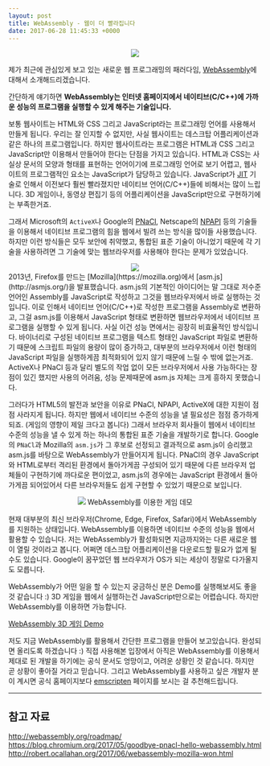 ```yaml
---
layout: post
title: WebAssembly - 웹이 더 빨라집니다
date: 2017-06-28 11:45:33 +0000
---
```


<center>
<img src="https://steemitimages.com/DQmSt9apzm6oXLTFYiyyVyKYSrypQBCcyiaRJ4g4mxuYehH/image.png" style="max-width:100%;">
</center>

제가 최근에 관심있게 보고 있는 새로운 웹 프로그래밍의 패러다임, [WebAssembly](http://webassembly.org/)에 대해서 소개해드리겠습니다.

간단하게 얘기하면 **WebAssembly는 인터넷 홈페이지에서 네이티브(C/C++)에 가까운 성능의 프로그램을 실행할 수 있게 해주는 기술입니다.**

보통 웹사이트는 HTML와 CSS 그리고 JavaScript라는 프로그래밍 언어를 사용해서 만들게 됩니다. 우리는 잘 인지할 수 없지만, 사실 웹사이트는 데스크탑 어플리케이션과 같은 하나의 프로그램입니다.
하지만 웹사이트라는 프로그램은 HTML과 CSS 그리고 JavaScript만 이용해서 만들어야 한다는 단점을 가지고 있습니다.
HTML과 CSS는 사실상 문서의 모양과 형태를 표현하는 언어이기에 프로그래밍 언어로 보기 어렵고, 웹사이트의 프로그램적인 요소는 JavaScript가 담당하고 있습니다.
JavaScript가 [JIT](https://ko.wikipedia.org/wiki/JIT_%EC%BB%B4%ED%8C%8C%EC%9D%BC) 기술로 인해서 이전보다 훨씬 빨라졌지만 네이티브 언어(C/C++)들에 비해서는 많이 느립니다.
3D 게임이나, 동영상 편집기 등의 어플리케이션을 JavaScript만으로 구현하기에는 부족한거죠.

그래서 Microsoft의 `ActiveX`나 Google의 [PNaCl](https://developer.chrome.com/native-client/nacl-and-pnacl), Netscape의 [NPAPI](https://ko.wikipedia.org/wiki/NPAPI) 등의 기술들을 이용해서 네이티브 프로그램의 힘을 웹에서 빌려 쓰는 방식을 많이들 사용했습니다.
하지만 이런 방식들은 모두 보안에 취약했고, 통합된 표준 기술이 아니었기 때문에 각 기술을 사용하려면 그 기술에 맞는 웹브라우저를 사용해야 한다는 문제가 있었습니다.

<center>
<img src="https://steemitimages.com/DQmT3wTRWWzxn7priRd48FjEk2kkGB8dRJeFdKYkd65FFfJ/image.png" style="max-width:100%;">
</center>
2013년, Firefox를 만드는 [Mozilla](https://mozilla.org)에서 [asm.js](http://asmjs.org/)을 발표했습니다.
asm.js의 기본적인 아이디어는 말 그대로 저수준 언어인 Assembly를 JavaScript로 작성하고 그것을 웹브라우저에서 바로 실행하는 것입니다.
이로 인해서 네이티브 언어(C/C++)로 작성한 프로그램을 Assembly로 변환하고, 그걸 asm.js를 이용해서 JavaScript 형태로 변환하면 웹브라우저에서 네이티브 프로그램을 실행할 수 있게 됩니다.
사실 이건 성능 면에서는 굉장히 비효율적인 방식입니다. 바이너리로 구성된 네이티브 프로그램을 텍스트 형태인 JavaScript 파일로 변환하기 때문에 스크립트 파일의 용량이 많이 증가하고, 대부분의 브라우저에서 이런 형태의 JavaScript 파일을 실행하게끔 최적화되어 있지 않기 때문에 느릴 수 밖에 없는거죠.
ActiveX나 PNaCl 등과 달리 별도의 작업 없이 모든 브라우저에서 사용 가능하다는 장점이 있긴 했지만 사용의 어려움, 성능
 문제때문에 asm.js 자체는 크게 흥하지 못했습니다.

그러다가 HTML5의 발전과 보안을 이유로 PNaCl, NPAPI, ActiveX에 대한 지원이 점점 사라지게 됩니다.
하지만 웹에서 네이티브 수준의 성능을 낼 필요성은 점점 증가하게 되죠. (게임의 영향이 제일 크다고 봅니다)
그래서 브라우저 회사들이 웹에서 네이티브 수준의 성능을 낼 수 있게 하는 하나의 통합된 표준 기술을 개발하기로 합니다.
Google의 `PNaCl`과 Mozilla의 `asm.js`가 그 후보로 선정되고 결과적으로 asm.js이 승리했고 asm.js를 바탕으로 WebAssembly가 만들어지게 됩니다.
PNaCl의 경우 JavaScript와 HTML로부터 격리된 환경에서 돌아가게끔 구성되어 있기 때문에 다른 브라우저 업체들이 구현하기에 까다로운 편이었고, asm.js의 경우에는 JavaScript  환경에서 돌아가게끔 되어있어서 다른 브라우저들도 쉽게 구현할 수 있었기 때문으로 보입니다.

<center>
<img src="https://steemitimages.com/DQmQTvW9wyDuNHR629hpSeT7GkGp8mjtRAcavvJJS8ZfLTi/image.png" style="max-width:100%;">
WebAssembly를 이용한 게임 데모
</center>

현재 대부분의 최신 브라우저(Chrome, Edge, Firefox, Safari)에서 WebAssembly를 지원하는 상태입니다.
WebAssembly를 이용하면 네이티브 수준의 성능을 웹에서 활용할 수 있습니다.
저는 WebAssembly가 활성화되면 지금까지와는 다른 새로운 웹이 열릴 것이라고 봅니다. 어쩌면 데스크탑 어플리케이션을 다운로드할 필요가 없게 될 수도 있습니다.
Google이 꿈꾸었던 웹 브라우저가 OS가 되는 세상이 정말로 다가올지도 모릅니다.

WebAssembly가 어떤 일을 할 수 있는지 궁금하신 분은 Demo를 실행해보셔도 좋을 것 같습니다 :)
3D 게임을 웹에서 실행하는건 JavaScript만으로는 어렵습니다. 하지만 WebAssembly를 이용하면 가능합니다.

[WebAssembly 3D 게임 Demo](http://webassembly.org/demo/)

저도 지금 WebAssembly를 활용해서 간단한 프로그램을 만들어 보고있습니다. 완성되면 올리도록 하겠습니다 :)
직접 사용해본 입장에서 아직은 WebAssembly를 이용해서 제대로 된 개발을 하기에는 공식 문서도 엉망이고, 어려운 상황인 것 같습니다. 하지만 곧 상황이 좋아질 거라고 믿습니다.
그리고 WebAssembly를 사용하고 싶은 개발자 분이 계시면 공식 홈페이지보다 [emscripten](http://kripken.github.io/emscripten-site/) 페이지를 보시는 걸 추천해드립니다.

---
## 참고 자료
http://webassembly.org/roadmap/
https://blog.chromium.org/2017/05/goodbye-pnacl-hello-webassembly.html
http://robert.ocallahan.org/2017/06/webassembly-mozilla-won.html